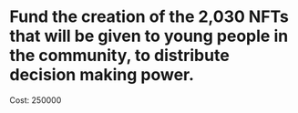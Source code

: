 # Fund the creation of the 2,030 NFTs that will be given to young people in the community, to distribute decision making power.

Cost: 250000